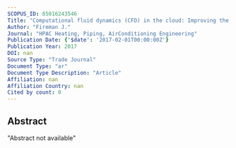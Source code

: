 ```yaml
---
SCOPUS_ID: 85016243546
Title: "Computational fluid dynamics (CFD) in the cloud: Improving the energy efficiency, thermal comfort, and performance of HVAC systems in a fraction of the time and cost involved in using conventional CFD"
Author: "Fireman J."
Journal: "HPAC Heating, Piping, AirConditioning Engineering"
Publication Date: {'$date': '2017-02-01T00:00:00Z'}
Publication Year: 2017
DOI: nan
Source Type: "Trade Journal"
Document Type: "ar"
Document Type Description: "Article"
Affiliation: nan
Affiliation Country: nan
Cited by count: 0
---
```


## Abstract
"Abstract not available"
